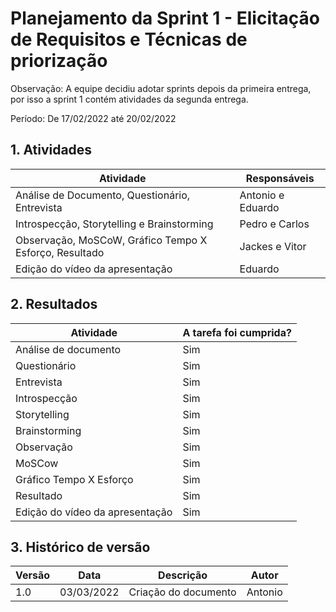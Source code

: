 # Planejamento da Sprint 1 - Elicitação de Requisitos e Técnicas de priorização
Observação: A equipe decidiu adotar sprints depois da primeira entrega, por isso a sprint 1 contém atividades da segunda entrega.

Período: De 17/02/2022 até 20/02/2022

## 1. Atividades
|        Atividade                         | Responsáveis |
| ---------------------------------------- | ------------ |
| Análise de Documento, Questionário, Entrevista | Antonio e Eduardo |
| Introspecção, Storytelling e Brainstorming | Pedro e Carlos |
| Observação, MoSCoW, Gráfico Tempo X Esforço,  Resultado | Jackes e Vitor |
| Edição do vídeo da apresentação | Eduardo |

## 2. Resultados
|        Atividade                          | A tarefa foi cumprida? |
| ----------------------------------------  | ---------------------- |
| Análise de documento | Sim |
| Questionário | Sim |
| Entrevista | Sim |
| Introspecção | Sim |
| Storytelling | Sim |
| Brainstorming | Sim |
| Observação | Sim |
| MoSCow | Sim |
| Gráfico Tempo X Esforço | Sim |
| Resultado | Sim |
| Edição do vídeo da apresentação | Sim |
## 3. Histórico de versão

| Versão | Data       | Descrição                                           | Autor        |
| ------ | ---------- | --------------------------------------------------- | ------------ |
| 1.0    | 03/03/2022 | Criação do documento | Antonio       |
